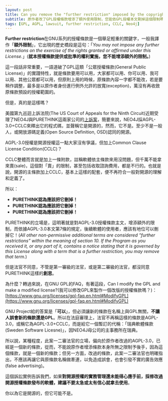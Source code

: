 ```yaml
---
layout: post
title: Can you remove the "further restriction" imposed by the copyright holder itself under a "modified" GPL license?
subtitle: 原作者改了GPL授權條款增添了額外使用限制，您能依GPL授權本文刪掉這個限制嗎？
tags: [GPL, AGPL, lawsuit, further restriction, CCLC, Neo4j]
---
```


**Further restriction**在GNU系列的授權條款是一個舉足輕重的關鍵字，一般我譯作「**額外限制**」，它出現的歷史橋段是這句：「_You may not impose any further restrictions on the exercise of the rights granted or affirmed under this License._」(**就本授權條款提供或批準的權利實施，您不能增添額外的限制。**)

這一段話非常重要，一語道破了GPL這類「公眾授權條款(General Public License)」的實踐特性，就是條款要用可以用，大家都可以用、你可以用、我可以用、其他公眾都可以用，但原則上用的時候，原條款內容一字都不能改，若是要稍作調整，最多是以原作者身份進行例外允許的放寬(exception)，萬沒有再收斂原條款預設的授權範圍的。

但是，真的是這樣嗎？

美國第九巡迴上訴法院(The US Court of Appeals for the Ninth Circuit)近期受理了NEO4J與PURETHINK這兩家公司的[上訴案](https://storage.courtlistener.com/recap/gov.uscourts.cand.335295/gov.uscourts.cand.335295.140.0.pdf)，簡要來說，NEO4J採AGPL-3.0+CCLC來釋出它的程式碼，並聲稱它是開源的，然而，它不是。至少不是一般人，或開放源碼定義(Open Source Definition, OSD)認同的開源。

AGPL-3.0授權是開源授權這一點大家沒有爭議，但加上Common Clause License Condition(CCLC)？

CCLC整體而言就是加上一條附款，註稱軟體依主條款來用沒問題，但千萬不能拿來賣(sale)，這個對「賣」的限制，甚至包括收取諮詢費用，都是不行的。也就是說，開源的主條款加上CCLC，基本上這樣的配套，便不再符合一般對開源的理解和定義了。

所以：

 * **PURETHINK認為應該把它刪掉！**
 * **PURETHINK認為應該把它刪掉！**
 * **PURETHINK認為應該把它刪掉！**

PURETHINK的立場是，這明著就是對AGPL-3.0授權條款主文，增添額外的限制，而依據AGPL-3.0本文第7條的規定，後續軟體的使用者，應該有地位可以刪掉它！(_All other non-permissive additional terms are considered “further restrictions” within the meaning of section 10. If the Program as you received it, or any part of it, contains a notice stating that it is governed by this License along with a term that is a further restriction, you may remove that term._)

但是法官不同意，不管是第一審級的法官，或是第二審級的法官，都沒同意PURETHINK這樣的**創思**。

為什麼？轉過來說，在GNU GPL的FAQ，有著這段，Can I modify the GPL and make a modified license?(我可以修改GPL來製作一個改版的授權條款嗎？)：[https://www.gnu.org/licenses/gpl-faq.en.html#ModifyGPL](https://www.gnu.org/licenses/gpl-faq.en.html#ModifyGPL)

GNU Project給的答案是「**可以**」，但必須讓新的條款在名稱上與GPL無關，**不讓人誤會新的條款還是GPL**。所以在法庭審理上，法官不再稱這樣的條款是AGPL-3.0，或稱它為AGPL-3.0+CCLC，而是給它一個暫訂的代稱：「瑞典軟體條款(Sweden Software Licesne)」，因NEO4J母公司的主事務所在瑞典。

所以說，某種程度，此案一二審法官的立場，偏向於原作者改過的AGPL-3.0，已經是一個新的條款，從而，不能說原作者增添條款本身所無之限制予後手，因為這個條款，就是一個新的條款；但另一方面，改過的條款，此案一二審法官也明確指出，不應該再讓它與原條款名稱做牽連，以免造成誤會，也會引發不實的廣告效應(false advertising)。

這個訴訟實例告訴我們，如果**對開源授權的實務管理還未能得心應手前，採修改過開源授權條款發布的軟體，建議不要太急或太有信心就拿去使用**。

你以為它是開源的，但它可能不是。